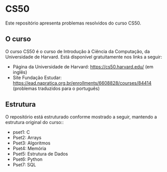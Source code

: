 # CS50
Este repositório apresenta problemas resolvidos do curso CS50.

## O curso
O curso CS50 é o curso de Introdução à Ciência da Computação, da Universidade de Harvard. Está disponível gratuitamente nos links a seguir:
* Página da Universidade de Harvard: https://cs50.harvard.edu/ (em inglês)
* Site Fundação Estudar: https://ead.napratica.org.br/enrollments/6608828/courses/84414 (problemas traduzidos para o português)

## Estrutura
O repositório está estruturado conforme mostrado a seguir, mantendo a estrutura original do curso::
* pset1: C
* Pset2: Arrays
* Pset3: Algoritmos
* Pset4: Memória
* Pset5: Estrutura de Dados
* Pset6: Python
* Pset7: SQL

